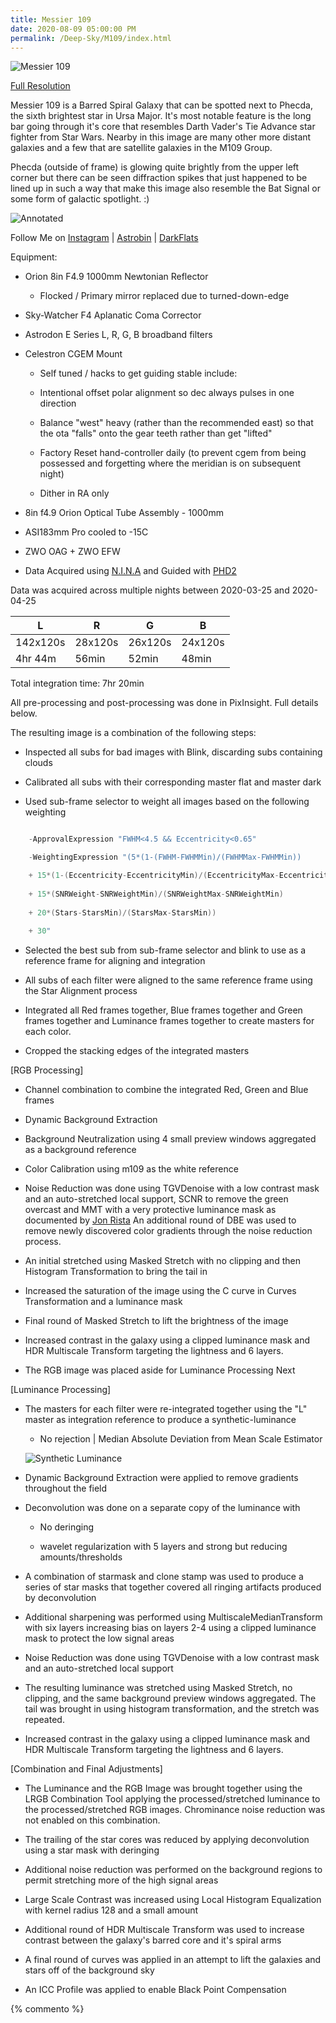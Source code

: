```yaml
---
title: Messier 109
date: 2020-08-09 05:00:00 PM
permalink: /Deep-Sky/M109/index.html
---
```


![Messier 109](/Deep-Sky/M109/m109.L.142x120s.R.26x120s.1x240s.G.26x120s.B.24x120s.Draft1.Edit2.web.png "Messier 109")

[Full Resolution](/Deep-Sky/M109/m109.L.142x120s.R.26x120s.1x240s.G.26x120s.B.24x120s.Draft1.Edit2.png)

Messier 109 is a Barred Spiral Galaxy that can be spotted next to Phecda, the sixth brightest star in Ursa Major.  It's most notable feature is the long bar going through it's core that resembles Darth Vader's Tie Advance star fighter from Star Wars.  Nearby in this image are many other more distant galaxies and a few that are satellite galaxies in the M109 Group. 

Phecda (outside of frame) is glowing quite brightly from the upper left corner but there can be seen diffraction spikes that just happened to be lined up in such a way that make this image also resemble the Bat Signal or some form of galactic spotlight. :)

![Annotated](/Deep-Sky/M109/m109.L.142x120s.R.26x120s.1x240s.G.26x120s.B.24x120s.Draft1.Edit2.Annotated.png "Annotated view of Messier 109")

Follow Me on [Instagram](
https://www.instagram.com/jonathanmaccollum/) | [Astrobin](https://www.astrobin.com/users/eigenVector/) | [DarkFlats](https://darkflats.com)

Equipment: 

* Orion 8in F4.9 1000mm Newtonian Reflector

   * Flocked / Primary mirror replaced due to turned-down-edge

* Sky-Watcher F4 Aplanatic Coma Corrector

* Astrodon E Series L, R, G, B  broadband filters

* Celestron CGEM Mount

    * Self tuned / hacks to get guiding stable include:

    * Intentional offset polar alignment so dec always pulses in one direction
    
    * Balance "west" heavy (rather than the recommended east) so that the ota "falls" onto the gear teeth rather than get "lifted"
    
    * Factory Reset hand-controller daily (to prevent cgem from being possessed and forgetting where the meridian is on subsequent night)
    
    * Dither in RA only

* 8in f4.9 Orion Optical Tube Assembly - 1000mm

* ASI183mm Pro cooled to -15C

* ZWO OAG + ZWO EFW

* Data Acquired using [N.I.N.A](https://nighttime-imaging.eu) and Guided with [PHD2](https://openphdguiding.org/)

Data was acquired across multiple nights between 2020-03-25 and 2020-04-25

L        | R       | G       | B
----     | -       | -       | -
142x120s | 28x120s | 26x120s | 24x120s
4hr 44m  | 56min   | 52min   | 48min

Total integration time: 7hr 20min

All pre-processing and post-processing was done in PixInsight. Full details below.

The resulting image is a combination of the following steps:

* Inspected all subs for bad images with Blink, discarding subs containing clouds

* Calibrated all subs with their corresponding master flat and master dark

* Used sub-frame selector to weight all images based on the following weighting

```C

    -ApprovalExpression "FWHM<4.5 && Eccentricity<0.65"

    -WeightingExpression "(5*(1-(FWHM-FWHMMin)/(FWHMMax-FWHMMin))

    + 15*(1-(Eccentricity-EccentricityMin)/(EccentricityMax-EccentricityMin))
    
    + 15*(SNRWeight-SNRWeightMin)/(SNRWeightMax-SNRWeightMin)
    
    + 20*(Stars-StarsMin)/(StarsMax-StarsMin))
    
    + 30" 

```

* Selected the best sub from sub-frame selector and blink to use as a reference frame for aligning and integration

* All subs of each filter were aligned to the same reference frame using the Star Alignment process

* Integrated all Red frames together, Blue frames together and Green frames together and Luminance frames together to create masters for each color.  

* Cropped the stacking edges of the integrated masters

[RGB Processing]

* Channel combination to combine the integrated Red, Green and Blue frames

* Dynamic Background Extraction

* Background Neutralization using 4 small preview windows aggregated as a background reference

* Color Calibration using m109 as the white reference

* Noise Reduction was done using TGVDenoise with a low contrast mask and an auto-stretched local support, SCNR to remove the green overcast and MMT with a very protective luminance mask as documented by [Jon Rista](https://jonrista.com/the-astrophotographers-guide/pixinsights/effective-noise-reduction-part-2/) An additional round of DBE was used to remove newly discovered color gradients through the noise reduction process.

* An initial stretched using Masked Stretch with no clipping and then Histogram Transformation to bring the tail in

* Increased the saturation of the image using the C curve in Curves Transformation and a luminance mask

* Final round of Masked Stretch to lift the brightness of the image

* Increased contrast in the galaxy using a clipped luminance mask and HDR Multiscale Transform targeting the lightness and 6 layers.

* The RGB image was placed aside for Luminance Processing Next


[Luminance Processing]

* The masters for each filter were re-integrated together using the "L" master as integration reference to produce a synthetic-luminance 
    * No rejection | Median Absolute Deviation from Mean Scale Estimator

    ![Synthetic Luminance](/Deep-Sky/M109/ImageIntegration.SyntheticLuminance.PNG)

* Dynamic Background Extraction were applied to remove gradients throughout the field

* Deconvolution was done on a separate copy of the luminance with

     * No deringing

     * wavelet regularization with 5 layers and strong but reducing amounts/thresholds

* A combination of starmask and clone stamp was used to produce a series of star masks that together covered all ringing artifacts produced by deconvolution

* Additional sharpening was performed using MultiscaleMedianTransform with six layers increasing bias on layers 2-4 using a clipped luminance mask to protect the low signal areas

* Noise Reduction was done using TGVDenoise with a low contrast mask and an auto-stretched local support

* The resulting luminance was stretched using Masked Stretch, no clipping, and the same background preview windows aggregated. The tail was brought in using histogram transformation, and the stretch was repeated.

* Increased contrast in the galaxy using a clipped luminance mask and HDR Multiscale Transform targeting the lightness and 6 layers.



[Combination and Final Adjustments]

* The Luminance and the RGB Image was brought together using the LRGB Combination Tool applying the processed/stretched luminance to the processed/stretched RGB images. Chrominance noise reduction was not enabled on this combination.

* The trailing of the star cores was reduced by applying deconvolution using a star mask with deringing

* Additional noise reduction was performed on the background regions to permit stretching more of the high signal areas

* Large Scale Contrast was increased using Local Histogram Equalization with kernel radius 128 and a small amount

* Additional round of HDR Multiscale Transform was used to increase contrast between the galaxy's barred core and it's spiral arms

* A final round of curves was applied in an attempt to lift the galaxies and stars off of the background sky

* An ICC Profile was applied to enable Black Point Compensation

{% commento %}
